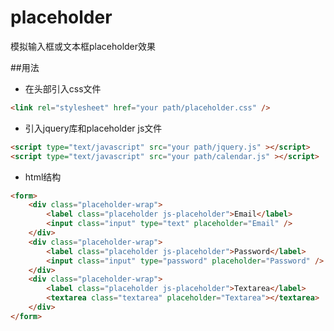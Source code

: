 # placeholder
模拟输入框或文本框placeholder效果

##用法
* 在头部引入css文件
```html
<link rel="stylesheet" href="your path/placeholder.css" />
```

* 引入jquery库和placeholder js文件
```html
<script type="text/javascript" src="your path/jquery.js" ></script>
<script type="text/javascript" src="your path/calendar.js" ></script>
```
* html结构
```html
<form>
	<div class="placeholder-wrap">
		<label class="placeholder js-placeholder">Email</label>
		<input class="input" type="text" placeholder="Email" />
	</div>
	<div class="placeholder-wrap">
		<label class="placeholder js-placeholder">Password</label>
		<input class="input" type="password" placeholder="Password" />
	</div>
	<div class="placeholder-wrap">
		<label class="placeholder js-placeholder">Textarea</label>
		<textarea class="textarea" placeholder="Textarea"></textarea>
	</div>
</form>
```
